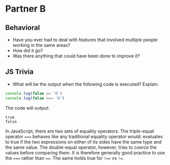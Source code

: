# Partner B

## Behavioral
* Have you ever had to deal with features that involved multiple people working in the same areas?
* How did it go?
* Was there anything that could have been done to improve it?

## JS Trivia
* What will be the output when the following code is executed? Explain.

```JavaScript
console.log(false == '0')
console.log(false === '0')
```

The code will output:

```
true
false
```

In JavaScript, there are two sets of equality operators. The triple-equal operator `===` behaves like any traditional equality operator would: evaluates to true if the two expressions on either of its sides have the same type and the same value. The double-equal operator, however, tries to coerce the values before comparing them. It is therefore generally good practice to use the `===` rather than `==`. The same holds true for `!==` vs `!=`.
